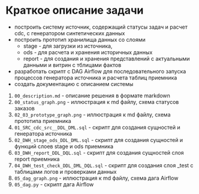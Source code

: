 # Краткое описание задачи

- построить систему источник, содержащий статусы задач и расчет cdc, с генератором синтетических данных 
- построить прототип хранилища данных со слоями
  -  stage - для загрузки из источника,
  -  ods - для расчета и хранения историчных данных
  -  report - для создания и хранения представлений с актуальными данными и витрин с тблицами фактов
- разработать скрипт c DAG Airflow для последовательного запуска процессов генератора источника и расчета таблиц приемника
- создать документацию с описанием системы

1. `00_description.md` - описание решения в формате markdown
2. `00_status_graph.png` - иллюстрация к md файлу, схема статусов заказов
3. `02_03_prototype_graph.png` - иллюстрация к md файлу, схема прототипа приемника
4. `01_SRC_cdc_src__DDL_DML.sql` - скрипт для создания сущностей и генератора источника
5. `02_DWH_stage_ods_DDL_DML.sql` - скрипт для создания сущностей и функций слоев stage и ods приемника
6. `03_DWH_report_DDL_DQL.sql` - скрипт для создания сущностей слоя report приемника
7. `04_DWH_test_check_DDL_DML_DQL.sql` - скрипт для создания слоя _test с таблицами логов и проверками данных
8. `05_dag_graph.png` - иллюстрация к md файлу, схема дага Airflow
9. `05_dag.py` - скрипт дага Airflow